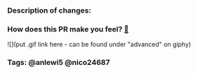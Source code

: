 ### Description of changes:


### How does this PR make you feel? [:link:](http://giphy.com/categories/emotions/)

![](put .gif link here - can be found under "advanced" on giphy)

### Tags: @anlewi5 @nico24687